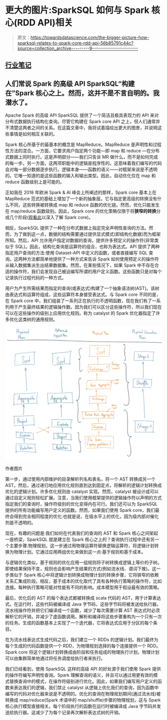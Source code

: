 # 更大的图片:SparkSQL 如何与 Spark 核心(RDD API)相关

> 原文：<https://towardsdatascience.com/the-bigger-picture-how-sparksql-relates-to-spark-core-rdd-api-56b85791c44c?source=collection_archive---------9----------------------->

## [行业笔记](https://towardsdatascience.com/tagged/notes-from-industry)

## 人们常说 Spark 的高级 API SparkSQL“构建在”Spark 核心之上。然而，这并不是不言自明的。我潜水了。

Apache Spark 的高级 API SparkSQL 提供了一个简洁且极具表现力的 API 来对分布式数据执行结构化查询。尽管它构建在 Spark core API 之上，但人们通常并不清楚这两者之间的关系。在这篇文章中，我将试着描绘出更大的图景，并说明这些事情是如何相互关联的。

Spark 核心所基于的最基本的概念是 MapReduce。MapReduce 是声明性和过程性方法的混合。一方面，它要求用户指定两个功能—即 map 和 reduce —在分布式数据上同时执行。这是声明部分——我们只告诉 MR 做什么，而不是如何完成的每一步。另一方面，这两项职能中的逻辑是程序性的。这意味着我们编写的代码会对每一部分数据逐步执行。逻辑本身——函数的语义——对框架来说是不透明的。它唯一知道的是这些函数的输入和输出类型。因此，自动优化仅在 map 和 reduce 函数级别上是可能的。

正如我在 2018 年欧洲 Spark & AI 峰会上所阐述的那样，Spark core 基本上在 MapReduce 范式的基础上增加了一个新的抽象层。它与指定更高级的转换没有什么不同，这些转换被转换成 map 和 reduce 函数的优化链。然而，优化只能发生在 map/reduce 函数级别。因此，Spark core 的优化策略仅限于将**狭窄的转换**分成几个阶段([观看此](https://www.youtube.com/watch?v=KfrmJTQ_AfA&t=801s)以深入了解 Spark core)。

相反，SparkSQL 提供了一种在分布式数据上指定完全声明性查询的方法。然而，为了做到这一点，数据的结构需要通过提供显式模式(即结构化数据)而为框架所知。然后，API 允许用户指定对数据的查询，提供许多预定义的操作符(非常类似于 SQL)。因此，结构化查询是运算符的组合，也称为表达式。API 提供了两种指定用户查询的方法:使用 Dataset-API 中定义的函数，或者直接编写 SQL 查询。这两种方法都简单地提供了一种方式来告诉 Spark 如何使用预定义的操作符从输入数据集派生出结果数据集。然而，在某些情况下，如果 Spark 中不存在合适的操作符，我们会发现自己被迫编写所谓的用户定义函数。这些函数只是对每个记录执行过程代码的一种方式。

用户为产生所需结果而指定的查询(或表达式)构建了一个抽象语法树(AST)。该树由表达式和运算符组成，这些运算符本身接受表达式。与 Spark core 不同的是，在 Spark core 中，我们组装了一系列正在执行的不透明函数，现在我们有了一系列用于产生最终结果的逻辑操作数。因为我们可以区分这些操作符，所以我们现在可以在这些操作的级别上应用优化规则。称为 catalyst 的 Spark 优化器指定了许多优化这类树的通用规则。

![](img/15facda60d1c64b11a3a02f464a29157.png)

作者图片

第一步，通过使用内部维护的目录解析列名和表名，将一个 AST 转换成另一个 AST。然后，通过递归地应用优化规则直到达到固定点，将解析的逻辑计划转换成优化的逻辑计划。许多优化规则由 catalyst 实现。然而，catalyst 被设计成可以通过自定义规则轻松扩展。注意，当我们使用框架提供的逻辑操作符以声明的方式指定我们的查询时，操作符级别的优化变得内在可行。我们还可以为 SparkSQL 提供的所有功能编写用户定义的函数。然而，如果我们使用 Spark core，我们最终会得到完全相同程度的优化:也就是说，在级水平上的优化，因为级内部对催化剂是不透明的。

现在，有趣的问题是:我们如何在代表我们的查询的 AST 和 Spark 核心之间架起一座桥梁，SparkSQL 就是建立在 Spark 核心之上的？查询执行过程中还有另一个主要步骤:物理规划。这一步通过用物理运算符替换逻辑运算符，将逻辑计划转换为物理计划。它通过应用两组优化来做到这一点:基于规则和基于成本。

与逻辑优化类似，基于规则的优化应用一组规则将子树转换成逻辑上等价的子树。即使结果保持不变，规则也会影响产生结果的方式(例如流水线、谓词下推)。这一步类似于 Spark 核心中将逻辑计划转换成物理计划的转换步骤，它将狭窄的依赖关系汇集成阶段。相反，基于成本的优化取代了具有各种执行策略的操作符，比如连接。每种执行策略可能对性能有不同的影响。成本模型用于假设最有效的策略。

最后，优化后的 AST 的每个表达式都被转换成 scala 代码的 AST，用于计算表达式。在运行时，这些代码被编译成 Java 字节码，这些字节码将被发送给执行器。流水线操作符并把它们编译成一个函数，减少了每次需要计算 AST 表达式时必须解析它的开销，并减少了虚函数调用。解析和编译将这些步骤重构为一个只有一次的任务。生成的函数基本上实现了一个迭代器，它将表达式应用于分区的每个条目。

在为流水线表达式生成代码之后，我们建立一个 RDDs 的逻辑计划。我们最终为每个生成的代码函数提供一个 RDD，为物理规划选择的每个连接提供一个 RDD。Spark core 将这个逻辑计划转换成由阶段和任务组成的物理执行计划。物理计划可以由集群简单地通过将任务调度给执行者来执行。

我们已经看到，使用 SparkSQL 这样的高级 API 的好处源于我们使用 Spark 提供的操作符编写声明性查询。Spark 理解查询的语义，并且可以通过用更有效的模式替换查询中的模式，在操作符级别进行优化。因此，如果我们编写用户定义的函数来表达我们的逻辑，我们禁止 catalyst 从逻辑上优化我们的查询，因为函数中编写的代码对优化器来说是不透明的。优化的查询在物理规划期间(通过流水线)被转换成 map/reduce(Spark 术语中的 map/shuffle)步骤的物理规划，这与 Spark 核心执行模型直接相关。每个阶段执行的函数在运行时被编译成 Java 字节码并发送给执行器。这减少了为每个记录再次解析表达式树的开销。